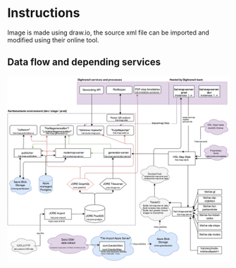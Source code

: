 # Instructions

Image is made using draw.io, the source xml file can be imported and modified using their online tool.

## Data flow and depending services

![Karttatuotanto data flow and depending services](karttatuotanto-flow.png)
